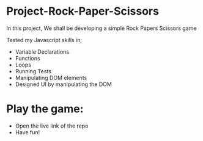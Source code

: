 # Project-Rock-Paper-Scissors

In this project, We shall be developing a simple Rock Papers Scissors game

Tested my Javascript skills in;

 - Variable Declarations 
 - Functions
 - Loops
 - Running Tests
 - Manipulating DOM elements
 - Designed UI by manipulating the DOM

 # Play the game:
  - Open the live link of the repo
  - Have fun!